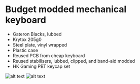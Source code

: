 # Budget modded mechanical keyboard

* Gateron Blacks, lubbed
* Krytox 205g0
* Steel plate, vinyl wrapped
* Plastic case
* Reused PCB from cheap keyboard
* Reused stabilisers, lubbed, clipped, and band-aid modded
* HK Gaming PBT keycap set  

![alt text](https://github.com/thequirky/diypc/blob/master/diykeyboard/IMG_20200329_173041.jpg)
![alt text](https://github.com/thequirky/diypc/blob/master/diykeyboard/IMG_20200329_170413_1.jpg)
